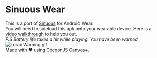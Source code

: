 Sinuous Wear
===================
This is a port of <a href="http://www.sinuousgame.com/"> Sinuous</a> for Android Wear.<br>
You will need to sideload this apk onto your wearable device. Here is a <a href="https://www.youtube.com/watch?v=xdR4VVHHU-8">video walkthrough</a> to help you out.<br>
*P.S Battery life takes a hit while playing. You have been warned.*
![Lorax Warning gif](http://media.tumblr.com/tumblr_m17nabHsHL1qlkjzo.gif)
<br>
Made with :heart: using <a href="https://www.ludei.com/cocoonjs/"> CocoonJS Canvas+</a>.
